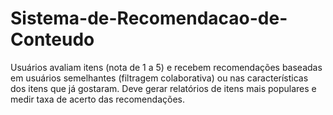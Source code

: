 # Sistema-de-Recomendacao-de-Conteudo
Usuários avaliam itens (nota de 1 a 5) e recebem recomendações baseadas em usuários semelhantes (filtragem colaborativa) ou nas características dos itens que já gostaram. Deve gerar relatórios de itens mais populares e medir taxa de acerto das recomendações.
